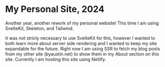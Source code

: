 # My Personal Site, 2024

Another year, another rework of my personal website! This time I am using SvelteKit, Skeleton, and Tailwind.

It was not stricly necessary to use SvelteKit for this, however I wanted to both learn more about server side rendering and I wanted to keep my site expandable for the future. Right now I am using SSR to fetch my blog posts from my other site (byaustin.net) to show them in my About section on this site. Currently I am hosting this site using Netlify.

